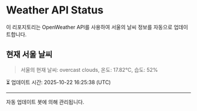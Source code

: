 
# Weather API Status

이 리포지토리는 OpenWeather API를 사용하여 서울의 날씨 정보를 자동으로 업데이트합니다.

## 현재 서울 날씨
> 서울의 현재 날씨: overcast clouds, 온도: 17.82°C, 습도: 52%

⏳ 업데이트 시간: 2025-10-22 16:25:38 (UTC)

---
자동 업데이트 봇에 의해 관리됩니다.
